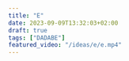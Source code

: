 ```yaml
---
title: "E"
date: 2023-09-09T13:32:03+02:00
draft: true
tags: ["DADABE"]
featured_video: "/ideas/e/e.mp4"
---
```


